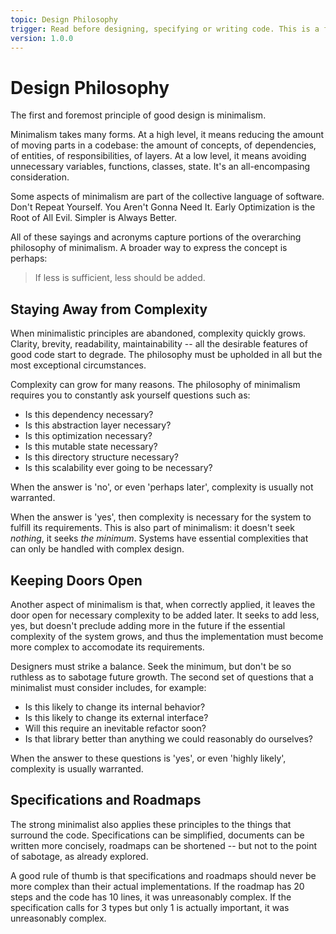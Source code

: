 ```yaml
---
topic: Design Philosophy
trigger: Read before designing, specifying or writing code. This is a fundamental guide.
version: 1.0.0
---
```


# Design Philosophy

The first and foremost principle of good design is minimalism.

Minimalism takes many forms. At a high level, it means reducing the amount of moving parts in a codebase: the amount of concepts, of dependencies, of entities, of responsibilities, of layers. At a low level, it means avoiding unnecessary variables, functions, classes, state. It's an all-encompasing consideration.

Some aspects of minimalism are part of the collective language of software. Don't Repeat Yourself. You Aren't Gonna Need It. Early Optimization is the Root of All Evil. Simpler is Always Better.

All of these sayings and acronyms capture portions of the overarching philosophy of minimalism. A broader way to express the concept is perhaps:

> If less is sufficient, less should be added.


## Staying Away from Complexity

When minimalistic principles are abandoned, complexity quickly grows. Clarity, brevity, readability, maintainability -- all the desirable features of good code start to degrade. The philosophy must be upholded in all but the most exceptional circumstances.

Complexity can grow for many reasons. The philosophy of minimalism requires you to constantly ask yourself questions such as:

- Is this dependency necessary?
- Is this abstraction layer necessary?
- Is this optimization necessary?
- Is this mutable state necessary?
- Is this directory structure necessary?
- Is this scalability ever going to be necessary?

When the answer is 'no', or even 'perhaps later', complexity is usually not warranted.

When the answer is 'yes', then complexity is necessary for the system to fulfill its requirements. This is also part of minimalism: it doesn't seek _nothing_, it seeks _the minimum_. Systems have essential complexities that can only be handled with complex design.


## Keeping Doors Open

Another aspect of minimalism is that, when correctly applied, it leaves the door open for necessary complexity to be added later. It seeks to add less, yes, but doesn't preclude adding more in the future if the essential complexity of the system grows, and thus the implementation must become more complex to accomodate its requirements.

Designers must strike a balance. Seek the minimum, but don't be so ruthless as to sabotage future growth. The second set of questions that a minimalist must consider includes, for example:

- Is this likely to change its internal behavior?
- Is this likely to change its external interface?
- Will this require an inevitable refactor soon?
- Is that library better than anything we could reasonably do ourselves?

When the answer to these questions is 'yes', or even 'highly likely', complexity is usually warranted.


## Specifications and Roadmaps

The strong minimalist also applies these principles to the things that surround the code. Specifications can be simplified, documents can be written more concisely, roadmaps can be shortened -- but not to the point of sabotage, as already explored.

A good rule of thumb is that specifications and roadmaps should never be more complex than their actual implementations. If the roadmap has 20 steps and the code has 10 lines, it was unreasonably complex. If the specification calls for 3 types but only 1 is actually important, it was unreasonably complex.


